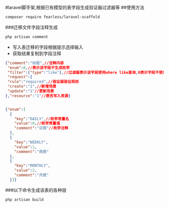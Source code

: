 #laravel脚手架,根据已有模型的表字段生成验证器过滤器等
##使用方法
```bash
composer require fearless/laravel-scaffold
```
###迁移文件字段注释生成
```bash
php artisan comment
```
+ 写入表迁移的字段根据提示选择输入
+ 获取结果复制到字段注释
```json 
{"comment":"标题",//注释内容
 "enum":0,//表示该字段不生成枚举
 "filter":{"type":"like"},//过滤器表示该字段使用where like查询,0表示字段不使用过滤器
 "request":{
 "rule":"required",//验证器验证规则
 "create":"1",//新增场景
 "update":"1"//更新场景
},"resource":"1"//是否写入资源}


{"enum":[
  {
    "key":"DAILY",//枚举常量名
    "value":0,//枚举常量值
    "comment":"日报"//枚举注释
  },
  {
    "key":"WEEKLY",
    "value":1,
    "comment":"周报"
  },
  {
    "key":"MONTHLY",
    "value":2,
    "comment":"月报"
  }]}
```
###以下命令生成该表的各种层
```bash
php artisan build
```
